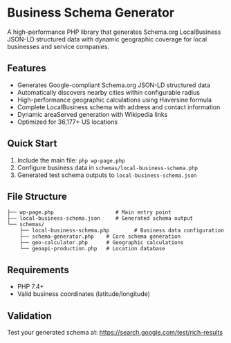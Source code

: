 # Business Schema Generator

A high-performance PHP library that generates Schema.org LocalBusiness JSON-LD structured data with dynamic geographic coverage for local businesses and service companies.

## Features

- Generates Google-compliant Schema.org JSON-LD structured data
- Automatically discovers nearby cities within configurable radius
- High-performance geographic calculations using Haversine formula
- Complete LocalBusiness schema with address and contact information
- Dynamic areaServed generation with Wikipedia links
- Optimized for 36,177+ US locations

## Quick Start

1. Include the main file: `php wp-page.php`
2. Configure business data in `schemas/local-business-schema.php`
3. Generated test schema outputs to `local-business-schema.json`

## File Structure

```
├── wp-page.php                    # Main entry point
├── local-business-schema.json     # Generated schema output
└── schemas/
    ├── local-business-schema.php        # Business data configuration
    ├── schema-generator.php    # Core schema generation
    ├── geo-calculator.php      # Geographic calculations
    └── geoapi-production.php   # Location database
```

## Requirements

- PHP 7.4+
- Valid business coordinates (latitude/longitude)

## Validation

Test your generated schema at: https://search.google.com/test/rich-results
